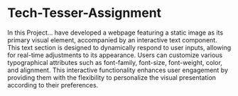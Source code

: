 # Tech-Tesser-Assignment

In this Project...
 have developed a webpage featuring a static image as its primary visual element, accompanied by an interactive text component. This text section is designed to dynamically respond to user inputs, allowing for real-time adjustments to its appearance. Users can customize various typographical attributes such as font-family, font-size, font-weight, color, and alignment. This interactive functionality enhances user engagement by providing them with the flexibility to personalize the visual presentation according to their preferences.
